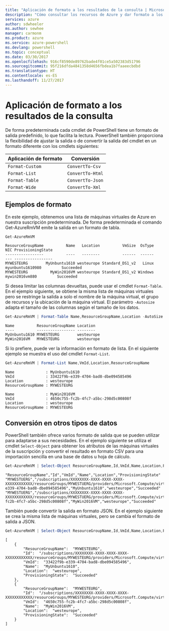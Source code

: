 ```yaml
---
title: "Aplicación de formato a los resultados de la consulta | Microsoft Docs"
description: "Cómo consultar los recursos de Azure y dar formato a los resultados."
services: azure
author: sdwheeler
ms.author: sewhee
manager: carmonm
ms.product: azure
ms.service: azure-powershell
ms.devlang: powershell
ms.topic: conceptual
ms.date: 03/30/2017
ms.openlocfilehash: 916cf8590de89762bade4f01ce5a502383d51796
ms.sourcegitcommit: 95f216dfda4841358d4656fbdea1b7faaeecbdbd
ms.translationtype: HT
ms.contentlocale: es-ES
ms.lasthandoff: 11/27/2017
---
```

# <a name="formatting-query-results"></a>Aplicación de formato a los resultados de la consulta

De forma predeterminada cada cmdlet de PowerShell tiene un formato de salida predefinido, lo que facilita la lectura.  PowerShell también proporciona la flexibilidad de ajustar la salida o de convertir la salida del cmdlet en un formato diferente con los cmdlets siguientes:

| Aplicación de formato      | Conversión       |
|-----------------|------------------|
| `Format-Custom` | `ConvertTo-Csv`  |
| `Format-List`   | `ConvertTo-Html` |
| `Format-Table`  | `ConvertTo-Json` |
| `Format-Wide`   | `ConvertTo-Xml`  |

## <a name="formatting-examples"></a>Ejemplos de formato

En este ejemplo, obtenemos una lista de máquinas virtuales de Azure en nuestra suscripción predeterminada.  De forma predeterminada el comando Get-AzureRmVM emite la salida en un formato de tabla.

```powershell
Get-AzureRmVM
```

```
ResourceGroupName          Name   Location          VmSize  OsType              NIC ProvisioningState
-----------------          ----   --------          ------  ------              --- -----------------
MYWESTEURG        MyUnbuntu1610 westeurope Standard_DS1_v2   Linux myunbuntu1610980         Succeeded
MYWESTEURG          MyWin2016VM westeurope Standard_DS1_v2 Windows   mywin2016vm880         Succeeded
```

Si desea limitar las columnas devueltas, puede usar el cmdlet `Format-Table`. En el ejemplo siguiente, se obtiene la misma lista de máquinas virtuales pero se restringe la salida a solo el nombre de la máquina virtual, el grupo de recursos y la ubicación de la máquina virtual.  El parámetro `-Autosize` adapta el tamaño de las columnas según el tamaño de los datos.

```powershell
Get-AzureRmVM | Format-Table Name,ResourceGroupName,Location -AutoSize
```

```
Name          ResourceGroupName Location
----          ----------------- --------
MyUnbuntu1610 MYWESTEURG        westeurope
MyWin2016VM   MYWESTEURG        westeurope
```

Si lo prefiere, puede ver la información en formato de lista. En el siguiente ejemplo se muestra el uso del cmdlet `Format-List`.

```powershell
Get-AzureRmVM | Format-List Name,VmId,Location,ResourceGroupName
```

```
Name              : MyUnbuntu1610
VmId              : 33422f9b-e339-4704-bad8-dbe094585496
Location          : westeurope
ResourceGroupName : MYWESTEURG

Name              : MyWin2016VM
VmId              : 4650c755-fc2b-4fc7-a5bc-298d5c00808f
Location          : westeurope
ResourceGroupName : MYWESTEURG
```

## <a name="converting-to-other-data-types"></a>Conversión en otros tipos de datos

PowerShell también ofrece varios formato de salida que se pueden utilizar para adaptarse a sus necesidades.  En el ejemplo siguiente se utiliza el cmdlet `Select-Object` para obtener los atributos de las máquinas virtuales de la suscripción y convertir el resultado en formato CSV para una importación sencilla en una base de datos u hoja de cálculo.

```powershell
Get-AzureRmVM | Select-Object ResourceGroupName,Id,VmId,Name,Location,ProvisioningState | ConvertTo-Csv -NoTypeInformation
```

```
"ResourceGroupName","Id","VmId","Name","Location","ProvisioningState"
"MYWESTUERG","/subscriptions/XXXXXXXX-XXXX-XXXX-XXXX-XXXXXXXXXXXX/resourceGroups/MYWESTUERG/providers/Microsoft.Compute/virtualMachines/MyUnbuntu1610","33422f9b-e339-4704-bad8-dbe094585496","MyUnbuntu1610","westeurope","Succeeded"
"MYWESTUERG","/subscriptions/XXXXXXXX-XXXX-XXXX-XXXX-XXXXXXXXXXXX/resourceGroups/MYWESTUERG/providers/Microsoft.Compute/virtualMachines/MyWin2016VM","4650c755-fc2b-4fc7-a5bc-298d5c00808f","MyWin2016VM","westeurope","Succeeded"
```

También puede convertir la salida en formato JSON.  En el ejemplo siguiente se crea la misma lista de máquinas virtuales, pero se cambia el formato de salida a JSON.

```powershell
Get-AzureRmVM | Select-Object ResourceGroupName,Id,VmId,Name,Location,ProvisioningState | ConvertTo-Json
```

```
[
    {
        "ResourceGroupName":  "MYWESTEURG",
        "Id":  "/subscriptions/XXXXXXXX-XXXX-XXXX-XXXX-XXXXXXXXXXXX/resourceGroups/MYWESTEURG/providers/Microsoft.Compute/virtualMachines/MyUnbuntu1610",
        "VmId":  "33422f9b-e339-4704-bad8-dbe094585496",
        "Name":  "MyUnbuntu1610",
        "Location":  "westeurope",
        "ProvisioningState":  "Succeeded"
    },
    {
        "ResourceGroupName":  "MYWESTEURG",
        "Id":  "/subscriptions/XXXXXXXX-XXXX-XXXX-XXXX-XXXXXXXXXXXX/resourceGroups/MYWESTEURG/providers/Microsoft.Compute/virtualMachines/MyWin2016VM",
        "VmId":  "4650c755-fc2b-4fc7-a5bc-298d5c00808f",
        "Name":  "MyWin2016VM",
        "Location":  "westeurope",
        "ProvisioningState":  "Succeeded"
    }
]
```
